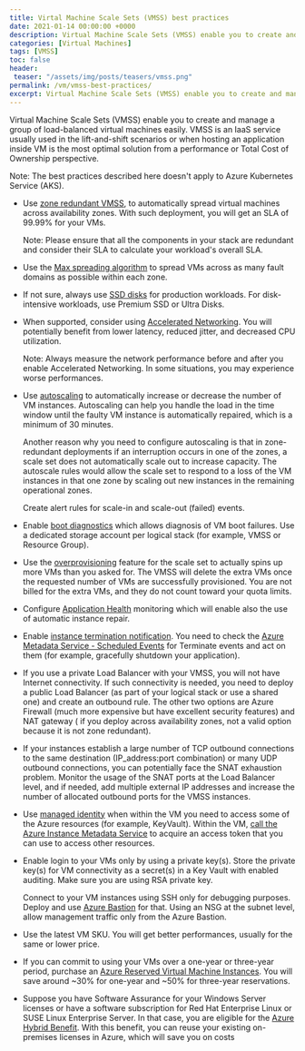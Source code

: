 ```yaml
---
title: Virtal Machine Scale Sets (VMSS) best practices
date: 2021-01-14 00:00:00 +0000
description: Virtual Machine Scale Sets (VMSS) enable you to create and manage a group of load-balanced virtual machines easily. VMSS is an IaaS service usually used in the lift-and-shift scenarios or when hosting an application inside VM is the most optimal solution from a performance or Total Cost of Ownership perspective.
categories: [Virtual Machines]
tags: [VMSS]
toc: false 
header:
 teaser: "/assets/img/posts/teasers/vmss.png"
permalink: /vm/vmss-best-practices/
excerpt: Virtual Machine Scale Sets (VMSS) enable you to create and manage a group of load-balanced virtual machines easily. VMSS is an IaaS service usually used in the lift-and-shift scenarios or when hosting an application inside VM is the most optimal solution from a performance or Total Cost of Ownership perspective. Read about the top best practices you need to know when you deploy VMSS.
---
```

Virtual Machine Scale Sets (VMSS) enable you to create and manage a group of load-balanced virtual machines easily. VMSS is an IaaS service usually used in the lift-and-shift scenarios or when hosting an application inside VM is the most optimal solution from a performance or Total Cost of Ownership perspective.

Note: The best practices described here doesn't apply to Azure Kubernetes Service (AKS). 

- Use [zone redundant VMSS](https://docs.microsoft.com/en-us/azure/virtual-machine-scale-sets/virtual-machine-scale-sets-use-availability-zones), to automatically spread virtual machines across availability zones. With such deployment, you will get an SLA of 99.99% for your VMs. 
    
    Note: Please ensure that all the components in your stack are redundant and consider their SLA to calculate your workload's overall SLA.
- Use the [Max spreading algorithm](https://docs.microsoft.com/en-us/azure/virtual-machine-scale-sets/virtual-machine-scale-sets-use-availability-zones#availability-considerations) to spread VMs across as many fault domains as possible within each zone.
- If not sure, always use [SSD disks](https://docs.microsoft.com/en-us/azure/virtual-machines/disks-types) for production workloads. For disk-intensive workloads, use Premium SSD or Ultra Disks.
- When supported, consider using [Accelerated Networking](https://docs.microsoft.com/en-us/azure/virtual-network/create-vm-accelerated-networking-cli).  You will potentially benefit from lower latency, reduced jitter, and decreased CPU utilization.
    
    Note: Always measure the network performance before and after you enable Accelerated Networking.  In some situations, you may experience worse performances. 
- Use [autoscaling](https://docs.microsoft.com/en-us/azure/virtual-machine-scale-sets/virtual-machine-scale-sets-autoscale-overview) to automatically increase or decrease the number of VM instances. Autoscaling can help you handle the load in the time window until the faulty VM instance is automatically repaired, which is a minimum of 30 minutes.
    
    Another reason why you need to configure autoscaling is that in zone-redundant deployments if an interruption occurs in one of the zones, a scale set does not automatically scale out to increase capacity. The autoscale rules would allow the scale set to respond to a loss of the VM instances in that one zone by scaling out new instances in the remaining operational zones.
    
    Create alert rules for scale-in and scale-out (failed) events.
- Enable [boot diagnostics](https://docs.microsoft.com/en-us/azure/virtual-machines/boot-diagnostics) which allows diagnosis of VM boot failures. Use a dedicated storage account per logical stack (for example, VMSS or Resource Group).
- Use the [overprovisioning](https://docs.microsoft.com/en-us/azure/virtual-machine-scale-sets/virtual-machine-scale-sets-design-overview#overprovisioning) feature for the scale set to actually spins up more VMs than you asked for. The VMSS will delete the extra VMs once the requested number of VMs are successfully provisioned. You are not billed for the extra VMs, and they do not count toward your quota limits.
- Configure [Application Health](https://docs.microsoft.com/en-us/azure/virtual-machine-scale-sets/virtual-machine-scale-sets-health-extension) monitoring which will enable also the use of automatic instance repair.
- Enable [instance termination notification](https://docs.microsoft.com/en-us/azure/virtual-machine-scale-sets/virtual-machine-scale-sets-terminate-notification). You need to check the [Azure Metadata Service - Scheduled Events](https://docs.microsoft.com/en-us/azure/virtual-machines/linux/scheduled-events) for Terminate events and act on them (for example,  gracefully shutdown your application). 
- If you use a private Load Balancer with your VMSS, you will not have Internet connectivity. If such connectivity is needed, you need to deploy a public Load Balancer (as part of your logical stack or use a shared one) and create an outbound rule. The other two options are Azure Firewall (much more expensive but have excellent security features) and NAT gateway ( if you deploy across availability zones, not a valid option because it is not zone redundant). 
- If your instances establish a large number of TCP outbound connections to the same destination (IP_address:port combination) or many UDP outbound connections, you can potentially face the SNAT exhaustion problem. Monitor the usage of the SNAT ports at the Load Balancer level, and if needed,  add multiple external IP addresses and increase the number of allocated outbound ports for the VMSS instances.
- Use [managed identity](https://docs.microsoft.com/en-us/azure/active-directory/managed-identities-azure-resources/overview) when within the VM you need to access some of the Azure resources (for example, KeyVault). Within the VM, [call the Azure Instance Metadata Service](https://docs.microsoft.com/en-us/azure/active-directory/managed-identities-azure-resources/how-to-use-vm-token) to acquire an access token that you can use to access other resources. 
- Enable login to your VMs only by using a private key(s). Store the private key(s) for VM connectivity as a secret(s) in a Key Vault with enabled auditing. Make sure you are using RSA private key.
    
    Connect to your VM instances using SSH only for debugging purposes. Deploy and use [Azure Bastion](https://docs.microsoft.com/en-us/azure/bastion/bastion-overview) for that. Using an NSG at the subnet level, allow management traffic only from the Azure Bastion.
- Use the latest VM SKU. You will get better performances, usually for the same or lower price. 
- If you can commit to using your VMs over a one-year or three-year period, purchase an [Azure Reserved Virtual Machine Instances](https://azure.microsoft.com/en-us/pricing/reserved-vm-instances/). You will save around ~30% for one-year and ~50% for three-year reservations. 
- Suppose you have Software Assurance for your Windows Server licenses or have a software subscription for Red Hat Enterprise Linux or SUSE Linux Enterprise Server. In that case, you are eligible for the [Azure Hybrid Benefit](https://azure.microsoft.com/en-us/pricing/hybrid-benefit/). With this benefit, you can reuse your existing on-premises licenses in Azure, which will save you on costs


